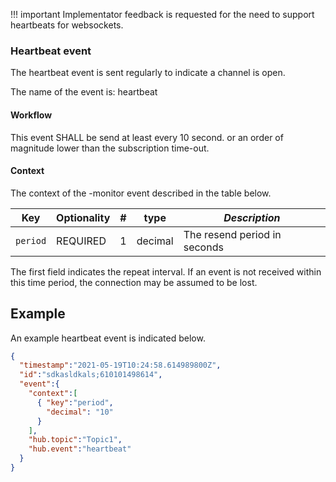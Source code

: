 !!! important Implementator feedback is requested for the need to support heartbeats for websockets.


### Heartbeat event
The heartbeat event is sent regularly to indicate a channel is open.

The name of the event is: heartbeat



#### Workflow
This event SHALL be send at least every 10 second. or an order of magnitude lower than the subscription time-out.

#### Context
The context of the -monitor event described in the table below.

| Key       | Optionality   | #   | type      | *Description*       |
|-----------|:--------------|-----|-----------|---------------------|
| `period` | REQUIRED      | 1   | decimal   | The resend period in seconds |

The first field indicates the repeat interval. If an event is not received within this time period, the connection may be assumed to be lost.

## Example
An example heartbeat event is indicated below.
````json
{
  "timestamp":"2021-05-19T10:24:58.614989800Z",
  "id":"sdkasldkals;610101498614",
  "event":{
    "context":[
      { "key":"period",
        "decimal": "10"
      }
    ],
    "hub.topic":"Topic1",
    "hub.event":"heartbeat"
  }
}
